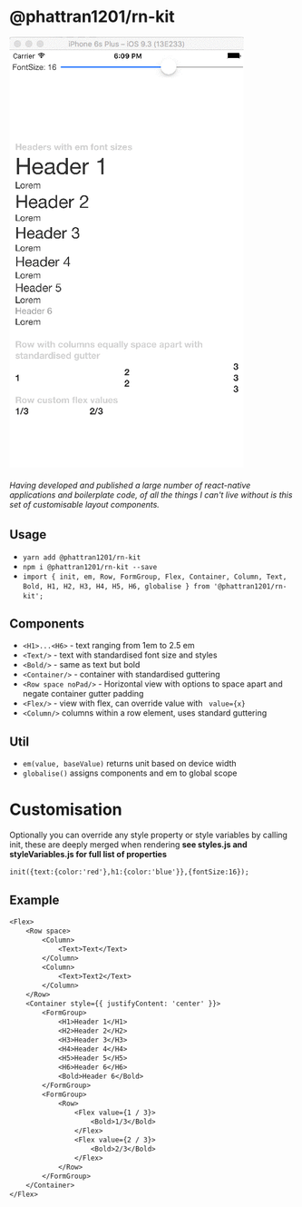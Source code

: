 # @phattran1201/rn-kit

<img src="./screen.gif"/>

###### Having developed and published a large number of react-native applications and boilerplate code, of all the things I can't live without is this set of customisable layout components.

## Usage
- ```yarn add @phattran1201/rn-kit```
- ```npm i @phattran1201/rn-kit --save```
- ```import { init, em, Row, FormGroup, Flex, Container, Column, Text, Bold, H1, H2, H3, H4, H5, H6, globalise } from '@phattran1201/rn-kit';```

## Components
- ```<H1>...<H6>``` - text ranging from 1em to 2.5 em
- ```<Text/>``` - text with standardised font size and styles
- ```<Bold/>``` - same as text but bold
- ```<Container/>``` - container with standardised guttering
- ```<Row space noPad/>``` - Horizontal view with options to space apart and negate container gutter padding
- ```<Flex/>``` - view with flex, can override value with ``` value={x}```
- ```<Column/>``` columns within a row element, uses standard guttering

## Util
- ```em(value, baseValue)``` returns unit based on device width
- ```globalise()``` assigns components and em to global scope


# Customisation
Optionally you can override any style property or style variables by calling init, these are deeply merged when rendering
**see styles.js and styleVariables.js for full list of properties**
```
init({text:{color:'red'},h1:{color:'blue'}},{fontSize:16});
```


## Example
```
<Flex>
    <Row space>
        <Column>
            <Text>Text</Text>
        </Column>
        <Column>
            <Text>Text2</Text>
        </Column>
    </Row>
    <Container style={{ justifyContent: 'center' }}>
        <FormGroup>
            <H1>Header 1</H1>
            <H2>Header 2</H2>
            <H3>Header 3</H3>
            <H4>Header 4</H4>
            <H5>Header 5</H5>
            <H6>Header 6</H6>
            <Bold>Header 6</Bold>
        </FormGroup>
        <FormGroup>
            <Row>
                <Flex value={1 / 3}>
                    <Bold>1/3</Bold>
                </Flex>
                <Flex value={2 / 3}>
                    <Bold>2/3</Bold>
                </Flex>
            </Row>
        </FormGroup>
    </Container>
</Flex>
```